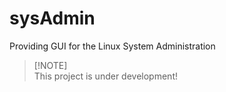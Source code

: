 # sysAdmin
Providing GUI for the Linux System Administration


> [!NOTE]\
> This project is under development!
